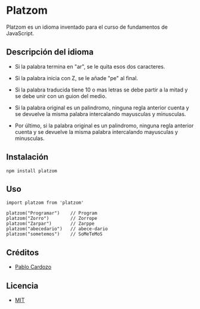 # Platzom

Platzom es un idioma inventado para el curso de fundamentos de JavaScript.

## Descripción del idioma

- Si la palabra termina en "ar", se le quita esos dos caracteres.

- Si la palabra inicia con Z, se le añade "pe" al final.

- Si la palabra traducida tiene 10 o mas letras se debe partir a la mitad y se debe unir con un guion del medio.

- Si la palabra original es un palindromo, ninguna regla anterior cuenta y se devuelve la misma palabra intercalando mayusculas y minusculas.

- Por último, si la palabra original es un palindromo, ninguna regla anterior cuenta y se devuelve la misma palabra intercalando mayusculas y minusculas.

## Instalación

```
npm install platzom
```

## Uso

```
import platzom from 'platzom'

platzom("Programar")	// Program
platzom("Zorro")		// Zorrope
platzom("Zarpar")		// Zarppe
platzom("abecedario")	// abece-dario
platzom("sometemos")	// SoMeTeMoS
```

## Créditos
- [Pablo Cardozo](https://twitter.com/@Pablocyc)

## Licencia

- [MIT](https://opensource.org/licenses/MIT)